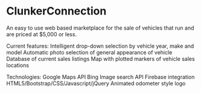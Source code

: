 # ClunkerConnection

An easy to use web based marketplace for the sale of vehicles that run and are priced at $5,000 or less.

Current features: 
Intelligent drop-down selection by vehicle year, make and model
Automatic photo selection of general appearance of vehicle
Database of current sales listings
Map with plotted markers of vehicle sales locations


Technologies:
Google Maps API
Bing Image search API
Firebase integration
HTML5/Bootstrap/CSS/Javascript/jQuery
Animated odometer style logo
